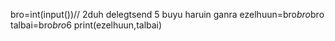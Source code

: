 bro=int(input())// 2duh delegtsend 5 buyu haruin ganra
ezelhuun=bro*bro*bro
talbai=bro*bro*6
print(ezelhuun,talbai)
